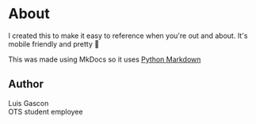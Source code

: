 # About
I created this to make it easy to reference when you're out and about. It's mobile friendly and pretty 🥰  

This was made using MkDocs so it uses [Python Markdown](https://squidfunk.github.io/mkdocs-material/setup/extensions/python-markdown/)
<br>
## Author
Luis Gascon  
OTS student employee
